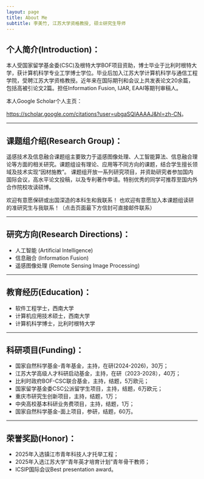 ```yaml
---
layout: page
title: About Me
subtitle: 李美竹, 江苏大学资格教授, 硕士研究生导师
---
```


个人简介(Introduction)：
---
本人受国家留学基金委(CSC)及根特大学BOF项目资助，博士毕业于比利时根特大学，获计算机科学专业工学博士学位。毕业后加入江苏大学计算机科学与通信工程学院，受聘江苏大学资格教授。近年来在国际期刊和会议上共发表论文20余篇，包括高被引论文2篇。担任Information Fusion, IJAR, EAAI等期刊审稿人。

本人Google Scholar个人主页：

<https://scholar.google.com/citations?user=ubgaSQIAAAAJ&hl=zh-CN>。

---

课题组介绍(Research Group)：
---
遥感技术及信息融合课题组主要致力于遥感图像处理、人工智能算法、信息融合理论等方面的相关研究。课题组设有理论、应用等不同方向的课题，结合学生擅长领域及技术实现“因材施教”。
课题组开放一系列研究项目，并资助研究者参加国内国际会议，高水平论文投稿，以及专利著作申请。特别优秀的同学可推荐至国内外合作院校攻读硕博。

欢迎有意愿保研或出国深造的本科生和我联系！
也欢迎有意愿加入本课题组读研的准研究生与我联系！（点击页面最下方信封可直接邮件联系）

---

研究方向(Research Directions)：
---
- 人工智能 (Artificial Intelligence)
- 信息融合 (Information Fusion)
- 遥感图像处理 (Remote Sensing Image Processing)

---

教育经历(Education)：
---
- 软件工程学士，西南大学
- 计算机应用技术硕士，西南大学
- 计算机科学博士，比利时根特大学

---

科研项目(Funding)：
---
- 国家自然科学基金-青年基金，主持，在研(2024-2026)，30万；
- 江苏大学高级人才科研启动基金，主持，在研（2023-2028），40万；
- 比利时政府BOF-CSC联合基金，主持，结题，5万欧元；
- 国家留学基金委CSC公派留学生项目，主持，结题，6万欧元；
- 重庆市研究生创新项目，主持，结题，1万；
- 中央高校基本科研业务费项目，主持，结题，1万；
- 国家自然科学基金-面上项目，参研，结题，60万。

---

荣誉奖励(Honor)：
---
- 2025年入选镇江市青年科技人才托举工程；
- 2025年入选江苏大学“青年英才培育计划”青年骨干教师；
- ICSIP国际会议Best presentation award。


